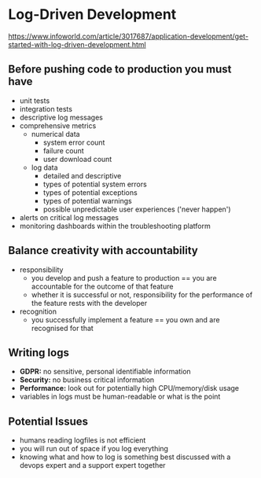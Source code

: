 # Log-Driven Development
https://www.infoworld.com/article/3017687/application-development/get-started-with-log-driven-development.html

## Before pushing code to production you must have
- unit tests
- integration tests
- descriptive log messages
- comprehensive metrics
  - numerical data
    - system error count
    - failure count
    - user download count
  - log data
    - detailed and descriptive
    - types of potential system errors
    - types of potential exceptions
    - types of potential warnings
    - possible unpredictable user experiences ('never happen')
- alerts on critical log messages
- monitoring dashboards within the troubleshooting platform

## Balance creativity with accountability
- responsibility
  - you develop and push a feature to production == you are accountable for the outcome of that feature
  - whether it is successful or not, responsibility for the performance of the feature rests with the developer
- recognition
  - you successfully implement a feature == you own and are recognised for that

## Writing logs
- **GDPR:** no sensitive, personal identifiable information
- **Security:** no business critical information
- **Performance:** look out for potentially high CPU/memory/disk usage
- variables in logs must be human-readable or what is the point

## Potential Issues
- humans reading logfiles is not efficient
- you will run out of space if you log everything
- knowing what and how to log is something best discussed with a devops expert and a support expert together
